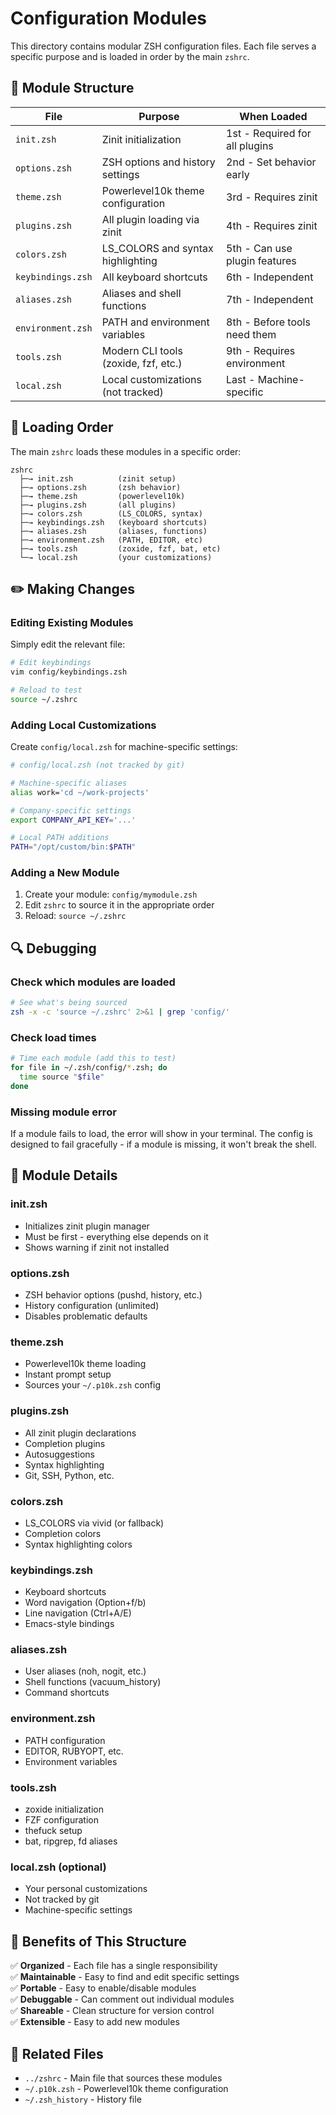 # Configuration Modules

This directory contains modular ZSH configuration files. Each file serves a specific purpose and is loaded in order by the main `zshrc`.

## 📁 Module Structure

| File | Purpose | When Loaded |
|------|---------|-------------|
| `init.zsh` | Zinit initialization | 1st - Required for all plugins |
| `options.zsh` | ZSH options and history settings | 2nd - Set behavior early |
| `theme.zsh` | Powerlevel10k theme configuration | 3rd - Requires zinit |
| `plugins.zsh` | All plugin loading via zinit | 4th - Requires zinit |
| `colors.zsh` | LS_COLORS and syntax highlighting | 5th - Can use plugin features |
| `keybindings.zsh` | All keyboard shortcuts | 6th - Independent |
| `aliases.zsh` | Aliases and shell functions | 7th - Independent |
| `environment.zsh` | PATH and environment variables | 8th - Before tools need them |
| `tools.zsh` | Modern CLI tools (zoxide, fzf, etc.) | 9th - Requires environment |
| `local.zsh` | Local customizations (not tracked) | Last - Machine-specific |

## 🎯 Loading Order

The main `zshrc` loads these modules in a specific order:

```
zshrc
  ├─→ init.zsh          (zinit setup)
  ├─→ options.zsh       (zsh behavior)
  ├─→ theme.zsh         (powerlevel10k)
  ├─→ plugins.zsh       (all plugins)
  ├─→ colors.zsh        (LS_COLORS, syntax)
  ├─→ keybindings.zsh   (keyboard shortcuts)
  ├─→ aliases.zsh       (aliases, functions)
  ├─→ environment.zsh   (PATH, EDITOR, etc)
  ├─→ tools.zsh         (zoxide, fzf, bat, etc)
  └─→ local.zsh         (your customizations)
```

## ✏️ Making Changes

### Editing Existing Modules

Simply edit the relevant file:

```bash
# Edit keybindings
vim config/keybindings.zsh

# Reload to test
source ~/.zshrc
```

### Adding Local Customizations

Create `config/local.zsh` for machine-specific settings:

```bash
# config/local.zsh (not tracked by git)

# Machine-specific aliases
alias work='cd ~/work-projects'

# Company-specific settings
export COMPANY_API_KEY='...'

# Local PATH additions
PATH="/opt/custom/bin:$PATH"
```

### Adding a New Module

1. Create your module: `config/mymodule.zsh`
2. Edit `zshrc` to source it in the appropriate order
3. Reload: `source ~/.zshrc`

## 🔍 Debugging

### Check which modules are loaded

```bash
# See what's being sourced
zsh -x -c 'source ~/.zshrc' 2>&1 | grep 'config/'
```

### Check load times

```bash
# Time each module (add this to test)
for file in ~/.zsh/config/*.zsh; do
  time source "$file"
done
```

### Missing module error

If a module fails to load, the error will show in your terminal. The config is designed to fail gracefully - if a module is missing, it won't break the shell.

## 📝 Module Details

### init.zsh
- Initializes zinit plugin manager
- Must be first - everything else depends on it
- Shows warning if zinit not installed

### options.zsh
- ZSH behavior options (pushd, history, etc.)
- History configuration (unlimited)
- Disables problematic defaults

### theme.zsh
- Powerlevel10k theme loading
- Instant prompt setup
- Sources your `~/.p10k.zsh` config

### plugins.zsh
- All zinit plugin declarations
- Completion plugins
- Autosuggestions
- Syntax highlighting
- Git, SSH, Python, etc.

### colors.zsh
- LS_COLORS via vivid (or fallback)
- Completion colors
- Syntax highlighting colors

### keybindings.zsh
- Keyboard shortcuts
- Word navigation (Option+f/b)
- Line navigation (Ctrl+A/E)
- Emacs-style bindings

### aliases.zsh
- User aliases (noh, nogit, etc.)
- Shell functions (vacuum_history)
- Command shortcuts

### environment.zsh
- PATH configuration
- EDITOR, RUBYOPT, etc.
- Environment variables

### tools.zsh
- zoxide initialization
- FZF configuration
- thefuck setup
- bat, ripgrep, fd aliases

### local.zsh (optional)
- Your personal customizations
- Not tracked by git
- Machine-specific settings

## 🎨 Benefits of This Structure

✅ **Organized** - Each file has a single responsibility  
✅ **Maintainable** - Easy to find and edit specific settings  
✅ **Portable** - Easy to enable/disable modules  
✅ **Debuggable** - Can comment out individual modules  
✅ **Shareable** - Clean structure for version control  
✅ **Extensible** - Easy to add new modules  

## 🔗 Related Files

- `../zshrc` - Main file that sources these modules
- `~/.p10k.zsh` - Powerlevel10k theme configuration
- `~/.zsh_history` - History file

